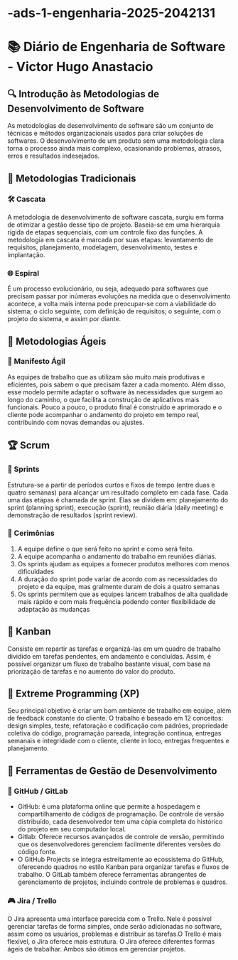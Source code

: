 # -ads-1-engenharia-2025-2042131
# 📚 Diário de Engenharia de Software - Victor Hugo Anastacio

## 🔍 Introdução às Metodologias de Desenvolvimento de Software  
 As metodologias de desenvolvimento de software são um conjunto de técnicas e métodos organizacionais usados para criar soluções de softwares. O desenvolvimento de um produto sem uma metodologia clara torna o processo ainda mais complexo, ocasionando problemas, atrasos, erros e resultados indesejados.

## 📖 Metodologias Tradicionais  
### 🛠️ Cascata  
 A metodologia de desenvolvimento de software cascata, surgiu em forma de otimizar a gestão desse tipo de projeto. Baseia-se em uma hierarquia rígida de etapas sequenciais, com um controle fixo das funções. A metodologia em cascata é marcada por suas etapas: levantamento de requisitos, planejamento, modelagem, desenvolvimento, testes e implantação.

### 🌐 Espiral  
 É um processo evolucionário, ou seja, adequado para softwares que precisam passar por inúmeras evoluções na medida que o desenvolvimento acontece, a volta mais interna pode preocupar-se com a viabilidade do sistema; o ciclo seguinte, com definição de requisitos; o seguinte, com o projeto do sistema, e assim por diante.

## 💪 Metodologias Ágeis  
### 📖 Manifesto Ágil  
 As equipes de trabalho que as utilizam são muito mais produtivas e eficientes, pois sabem o que precisam fazer a cada momento. Além disso, esse modelo permite adaptar o software às necessidades que surgem ao longo do caminho, o que facilita a construção de aplicativos mais funcionais. Pouco a pouco, o produto final é construído e aprimorado e o cliente pode acompanhar o andamento do projeto em tempo real, contribuindo com novas demandas ou ajustes.

## 🏆 Scrum  
### 📅 Sprints  
 Estrutura-se a partir de períodos curtos e fixos de tempo (entre duas e quatro semanas) para alcançar um resultado completo em cada fase. Cada uma das etapas é chamada de sprint. Elas se dividem em: planejamento do sprint (planning sprint), execução (sprint), reunião diária (daily meeting) e demonstração de resultados (sprint review). 

### 💬 Cerimônias  
1. A equipe define o que será feito no sprint e como será feito.
2. A equipe acompanha o andamento do trabalho em reuniões diárias.
3. Os sprints ajudam as equipes a fornecer produtos melhores com menos dificuldades
4. A duração do sprint pode variar de acordo com as necessidades do projeto e da equipe, mas gralmente duram de dois a quatro semanas
5. Os sprints permitem que as equipes lancem trabalhos de alta qualidade mais rápido e com mais frequência podendo conter flexibilidade de adaptação às mudanças


## 🎯 Kanban  
 Consiste em repartir as tarefas e organizá-las em um quadro de trabalho dividido em tarefas pendentes, em andamento e concluídas. Assim, é possível organizar um fluxo de trabalho bastante visual, com base na priorização de tarefas e no aumento do valor do produto.

## 🚀 Extreme Programming (XP)  
 Seu principal objetivo é criar um bom ambiente de trabalho em equipe, além de feedback constante do cliente. O trabalho é baseado em 12 conceitos: design simples, teste, refatoração e codificação com padrões, propriedade coletiva do código, programação pareada, integração contínua, entregas semanais e integridade com o cliente, cliente in loco, entregas frequentes e planejamento.

## 🔧 Ferramentas de Gestão de Desenvolvimento  
### 💪 GitHub / GitLab  
- GitHub: é uma plataforma online que permite a hospedagem e compartilhamento de códigos de programação. De controle de versão distribuído, cada desenvolvedor tem uma cópia completa do histórico do projeto em seu computador local.
- Gitlab: Oferece recursos avançados de controle de versão, permitindo que os desenvolvedores gerenciem facilmente diferentes versões do código fonte.
- O GitHub Projects se integra estreitamente ao ecossistema do GitHub, oferecendo quadros no estilo Kanban para organizar tarefas e fluxos de trabalho.
O GitLab também oferece ferramentas abrangentes de gerenciamento de projetos, incluindo controle de problemas e quadros. 

### 🎮 Jira / Trello  
O Jira apresenta uma interface parecida com o Trello. Nele é possível gerenciar tarefas de forma simples, onde serão adicionadas no software, assim como os usuários, problemas e distribuir as tarefas.O Trello é mais flexível, o Jira oferece mais estrutura. O Jira oferece diferentes formas ágeis de trabalhar. Ambos são ótimos em gerenciar projetos.
